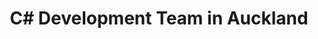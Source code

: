 ---
title: C# Development Team in Auckland
permalink: /landings/locations/auckland/developer/c-
technology: C#
location: Auckland
---